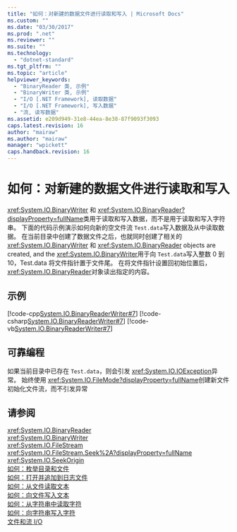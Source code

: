```yaml
---
title: "如何：对新建的数据文件进行读取和写入 | Microsoft Docs"
ms.custom: ""
ms.date: "03/30/2017"
ms.prod: ".net"
ms.reviewer: ""
ms.suite: ""
ms.technology: 
  - "dotnet-standard"
ms.tgt_pltfrm: ""
ms.topic: "article"
helpviewer_keywords: 
  - "BinaryReader 类, 示例"
  - "BinaryWriter 类, 示例"
  - "I/O [.NET Framework], 读取数据"
  - "I/O [.NET Framework], 写入数据"
  - "流, 读写数据"
ms.assetid: e209d949-31e8-44ea-8e38-87f9093f3093
caps.latest.revision: 16
author: "mairaw"
ms.author: "mairaw"
manager: "wpickett"
caps.handback.revision: 16
---
```

# 如何：对新建的数据文件进行读取和写入
<xref:System.IO.BinaryWriter> 和 <xref:System.IO.BinaryReader?displayProperty=fullName>类用于读取和写入数据，而不是用于读取和写入字符串。  下面的代码示例演示如何向新的空文件流 `Test.data`写入数据及从中读取数据。  在当前目录中创建了数据文件之后，也就同时创建了相关的 <xref:System.IO.BinaryWriter> 和 <xref:System.IO.BinaryReader> objects are created, and the <xref:System.IO.BinaryWriter>用于向 `Test.data`写入整数 0 到 10，Test.data 将文件指针置于文件尾。  在将文件指针设置回初始位置后，<xref:System.IO.BinaryReader>对象读出指定的内容。  
  
## 示例  
 [!code-cpp[System.IO.BinaryReaderWriter#7](../../../samples/snippets/cpp/VS_Snippets_CLR_System/system.IO.BinaryReaderWriter/CPP/source6.cpp#7)]
 [!code-csharp[System.IO.BinaryReaderWriter#7](../../../samples/snippets/csharp/VS_Snippets_CLR_System/system.IO.BinaryReaderWriter/CS/source6.cs#7)]
 [!code-vb[System.IO.BinaryReaderWriter#7](../../../samples/snippets/visualbasic/VS_Snippets_CLR_System/system.IO.BinaryReaderWriter/VB/source6.vb#7)]  
  
## 可靠编程  
 如果当前目录中已存在 `Test.data`，则会引发 <xref:System.IO.IOException>异常。  始终使用 <xref:System.IO.FileMode?displayProperty=fullName>创建新文件初始化文件流，而不引发异常  
  
## 请参阅  
 <xref:System.IO.BinaryReader>   
 <xref:System.IO.BinaryWriter>   
 <xref:System.IO.FileStream>   
 <xref:System.IO.FileStream.Seek%2A?displayProperty=fullName>   
 <xref:System.IO.SeekOrigin>   
 [如何：枚举目录和文件](../../../docs/standard/io/how-to-enumerate-directories-and-files.md)   
 [如何：打开并追加到日志文件](../../../docs/standard/io/how-to-open-and-append-to-a-log-file.md)   
 [如何：从文件读取文本](../../../docs/standard/io/how-to-read-text-from-a-file.md)   
 [如何：向文件写入文本](../../../docs/standard/io/how-to-write-text-to-a-file.md)   
 [如何：从字符串中读取字符](../../../docs/standard/io/how-to-read-characters-from-a-string.md)   
 [如何：向字符串写入字符](../../../docs/standard/io/how-to-write-characters-to-a-string.md)   
 [文件和流 I\/O](../../../docs/standard/io/index.md)